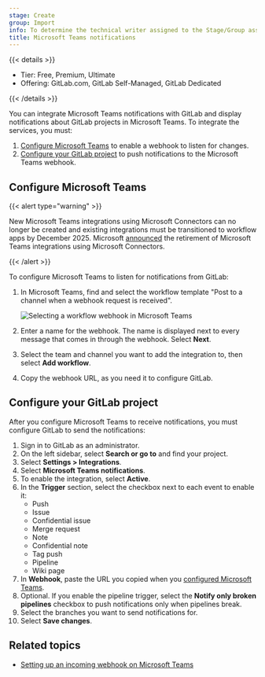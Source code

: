 ```yaml
---
stage: Create
group: Import
info: To determine the technical writer assigned to the Stage/Group associated with this page, see https://handbook.gitlab.com/handbook/product/ux/technical-writing/#assignments
title: Microsoft Teams notifications
---
```


{{< details >}}

- Tier: Free, Premium, Ultimate
- Offering: GitLab.com, GitLab Self-Managed, GitLab Dedicated

{{< /details >}}

You can integrate Microsoft Teams notifications with GitLab and display notifications about GitLab projects
in Microsoft Teams. To integrate the services, you must:

1. [Configure Microsoft Teams](#configure-microsoft-teams) to enable a webhook
   to listen for changes.
1. [Configure your GitLab project](#configure-your-gitlab-project) to push notifications
   to the Microsoft Teams webhook.

## Configure Microsoft Teams

{{< alert type="warning" >}}

New Microsoft Teams integrations using Microsoft Connectors can no longer be created and
existing integrations must be transitioned to workflow apps by December 2025.
Microsoft [announced](https://devblogs.microsoft.com/microsoft365dev/retirement-of-office-365-connectors-within-microsoft-teams/) the retirement of Microsoft Teams integrations using Microsoft Connectors.

{{< /alert >}}

To configure Microsoft Teams to listen for notifications from GitLab:

1. In Microsoft Teams, find and select the workflow template "Post to a channel when a webhook request is received".

   ![Selecting a workflow webhook in Microsoft Teams](img/microsoft_teams_select_webhook_workflow_v17_4.png)

1. Enter a name for the webhook. The name is displayed next to every message that
   comes in through the webhook. Select **Next**.
1. Select the team and channel you want to add the integration to, then select **Add workflow**.
1. Copy the webhook URL, as you need it to configure GitLab.

## Configure your GitLab project

After you configure Microsoft Teams to receive notifications, you must configure
GitLab to send the notifications:

1. Sign in to GitLab as an administrator.
1. On the left sidebar, select **Search or go to** and find your project.
1. Select **Settings > Integrations**.
1. Select **Microsoft Teams notifications**.
1. To enable the integration, select **Active**.
1. In the **Trigger** section, select the checkbox next to each event to enable it:
   - Push
   - Issue
   - Confidential issue
   - Merge request
   - Note
   - Confidential note
   - Tag push
   - Pipeline
   - Wiki page
1. In **Webhook**, paste the URL you copied when you
   [configured Microsoft Teams](#configure-microsoft-teams).
1. Optional. If you enable the pipeline trigger, select the
   **Notify only broken pipelines** checkbox to push notifications only when pipelines break.
1. Select the branches you want to send notifications for.
1. Select **Save changes**.

## Related topics

- [Setting up an incoming webhook on Microsoft Teams](https://learn.microsoft.com/en-us/microsoftteams/platform/webhooks-and-connectors/how-to/connectors-using#setting-up-a-custom-incoming-webhook)
